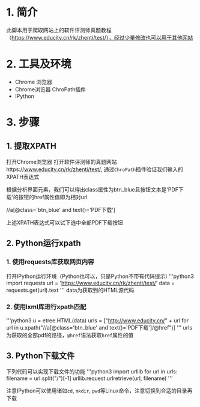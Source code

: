 # 1. 简介
此脚本用于爬取网站上的软件评测师真题教程（https://www.educity.cn/rk/zhenti/test/），经过少量修改也可以用于其他网站
# 2. 工具及环境
- Chrome 浏览器
- Chrome浏览器 ChroPath插件
- IPython 
# 3. 步骤
## 1. 提取XPATH
打开Chrome浏览器
打开软件评测师的真题网站https://www.educity.cn/rk/zhenti/test/, 通过`ChroPath`插件验证我们输入的XPATH表达式 

根据分析界面元素，我们可以得出class属性为btn_blue且按钮文本是'PDF下载'的按钮的href属性值即为相对url

//a[@class='btn_blue' and text()='PDF下载']

上述XPATH表达式可以试下选中全部PDF下载按钮

## 2. Python运行xpath
### 1. 使用requests库获取网页内容
打开IPython运行环境（Python也可以，只是Python不带有代码提示)
'''python3
import requests
url = 'https://www.educity.cn/rk/zhenti/test/'
data = requests.get(url).text
'''
data为获取到的HTML源代码
### 2. 使用lxml库进行xpath匹配

'''python3
u = etree.HTML(data)
urls = ["http://www.educity.cn/" + url for url in u.xpath("//a[@class='btn_blue' and text()='PDF下载']/@href")]
'''
urls为获取的全部pdf的路径，`@href`语法获取`href`属性的值

## 3. Python下载文件
下列代码可以实现下载文件的功能
'''python3
import urllib
for url in urls:
    filename = url.split("/")[-1]
    urllib.request.urlretrieve(url, filename)
'''

注意IPython可以使用诸如`cd`, `mkdir`, `pwd`等Linux命令，注意切换到合适的目录再下载
